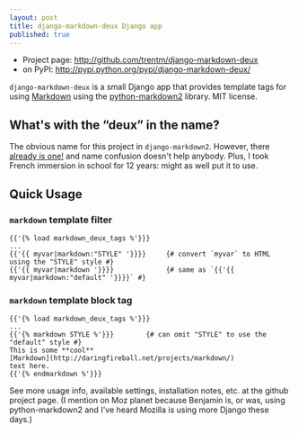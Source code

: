 ```yaml
---
layout: post
title: django-markdown-deux Django app
published: true
---
```


- Project page: http://github.com/trentm/django-markdown-deux
- on PyPI: http://pypi.python.org/pypi/django-markdown-deux/

`django-markdown-deux` is a small Django app that provides template tags for using
[Markdown](http://daringfireball.net/projects/markdown/) using the
[python-markdown2](https://github.com/trentm/python-markdown2) library. MIT license.

## What's with the &#8220;deux&#8221; in the name?

The obvious name for this project in `django-markdown2`. However, there
[already is one!](http://github.com/svetlyak40wt/django-markdown2) and name
confusion doesn't help anybody. Plus, I took French immersion in school for 12
years: might as well put it to use.

## Quick Usage

### `markdown` template filter

    {{'{% load markdown_deux_tags %'}}}
    ...
    {{'{{ myvar|markdown:"STYLE" '}}}}     {# convert `myvar` to HTML using the "STYLE" style #}
    {{'{{ myvar|markdown '}}}}             {# same as `{{'{{ myvar|markdown:"default" '}}}}` #}


### `markdown` template block tag

    {{'{% load markdown_deux_tags %'}}}
    ...
    {{'{% markdown STYLE %'}}}        {# can omit "STYLE" to use the "default" style #}
    This is some **cool**
    [Markdown](http://daringfireball.net/projects/markdown/)
    text here.
    {{'{% endmarkdown %'}}}

See more usage info, available settings, installation notes, etc. at the github
project page. (I mention on Moz planet because Benjamin is, or was, using
python-markdown2 and I've heard Mozilla is using more Django these days.)
